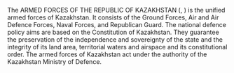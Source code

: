 The ARMED FORCES OF THE REPUBLIC OF KAZAKHSTAN (, ) is the unified armed forces of Kazakhstan. It consists of the Ground Forces, Air and Air Defence Forces, Naval Forces, and Republican Guard. The national defence policy aims are based on the Constitution of Kazakhstan. They guarantee the preservation of the independence and sovereignty of the state and the integrity of its land area, territorial waters and airspace and its constitutional order. The armed forces of Kazakhstan act under the authority of the Kazakhstan Ministry of Defence.
